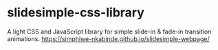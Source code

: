 # slidesimple-css-library
A light CSS and JavaScript library for simple slide-in &amp; fade-in transition animations.
https://simphiwe-nkabinde.github.io/slidesimple-webpage/
